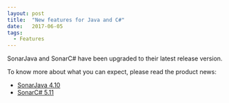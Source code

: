 ```yaml
---
layout: post
title:  "New features for Java and C#"
date:   2017-06-05
tags:
  - Features
---
```


SonarJava and SonarC# have been upgraded to their latest release version.

To know more about what you can expect, please read the product news:
- [SonarJava 4.10](https://www.sonarsource.com/resources/product-news/2017/06/2017-06-02-SonarJava-4-10-released.html)
- [SonarC# 5.11](https://www.sonarsource.com/resources/product-news/2017/06/2017-06-02-SonarCSharp-5-11-released.html)
